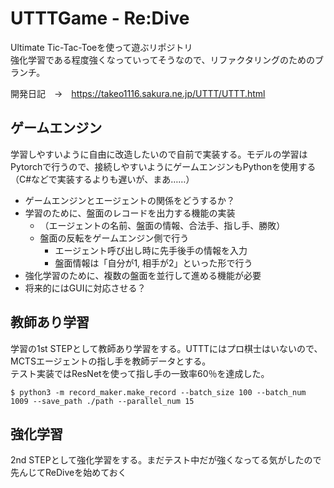 # UTTTGame - Re:Dive

Ultimate Tic-Tac-Toeを使って遊ぶリポジトリ  
強化学習である程度強くなっていってそうなので、リファクタリングのためのブランチ。

開発日記　→　https://takeo1116.sakura.ne.jp/UTTT/UTTT.html

## ゲームエンジン
学習しやすいように自由に改造したいので自前で実装する。モデルの学習はPytorchで行うので、接続しやすいようにゲームエンジンもPythonを使用する（C#などで実装するよりも遅いが、まあ……）

- ゲームエンジンとエージェントの関係をどうするか？
- 学習のために、盤面のレコードを出力する機能の実装
    - （エージェントの名前、盤面の情報、合法手、指し手、勝敗）
    - 盤面の反転をゲームエンジン側で行う
        - エージェント呼び出し時に先手後手の情報を入力
        - 盤面情報は「自分が1, 相手が2」といった形で行う
- 強化学習のために、複数の盤面を並行して進める機能が必要
- 将来的にはGUIに対応させる？

## 教師あり学習
学習の1st STEPとして教師あり学習をする。UTTTにはプロ棋士はいないので、MCTSエージェントの指し手を教師データとする。  
テスト実装ではResNetを使って指し手の一致率60％を達成した。

```
$ python3 -m record_maker.make_record --batch_size 100 --batch_num 1009 --save_path ./path --parallel_num 15
```

## 強化学習
2nd STEPとして強化学習をする。まだテスト中だが強くなってる気がしたので先んじてReDiveを始めておく